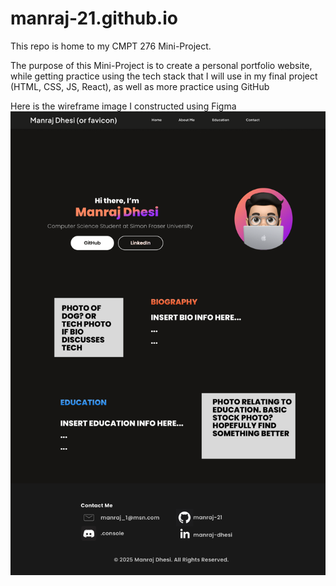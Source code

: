 # manraj-21.github.io

This repo is home to my CMPT 276 Mini-Project.

The purpose of this Mini-Project is to create a personal portfolio website, while getting practice using the tech stack that I will use in my final project (HTML, CSS, JS, React), as well as more practice using GitHub 

Here is the wireframe image I constructed using Figma
![Wireframe](/wireframe.png)